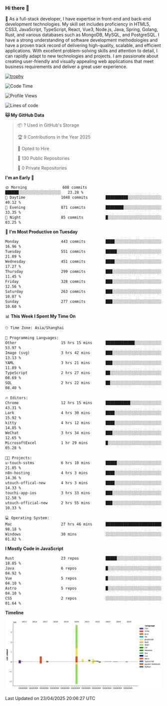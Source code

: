 ### Hi there 👋

🌱 As a full-stack developer, I have expertise in front-end and back-end development technologies. My skill set includes proficiency in HTML5, CSS3, JavaScript, TypeScript, React, Vue3, Node.js, Java, Spring, Golang, Rust, and various databases such as MongoDB, MySQL, and PostgreSQL. I have a strong understanding of software development methodologies and have a proven track record of delivering high-quality, scalable, and efficient applications. With excellent problem-solving skills and attention to detail, I can rapidly adapt to new technologies and projects. I am passionate about creating user-friendly and visually appealing web applications that meet business requirements and deliver a great user experience.

[![trophy](https://github-profile-trophy.vercel.app/?username=elton&rank=SECRET,SSS,SS,S,AAA,AA,A&theme=onedark&no-frame=true&margin-w=10)](https://github.com/ryo-ma/github-profile-trophy)

<!--START_SECTION:waka-->
![Code Time](http://img.shields.io/badge/Code%20Time-1%2C574%20hrs%201%20min-blue)

![Profile Views](http://img.shields.io/badge/Profile%20Views-0-blue)

![Lines of code](https://img.shields.io/badge/From%20Hello%20World%20I%27ve%20Written-5.6%20million%20lines%20of%20code-blue)

**🐱 My GitHub Data** 

> 📦 ? Used in GitHub's Storage 
 > 
> 🏆 9 Contributions in the Year 2025
 > 
> 💼 Opted to Hire
 > 
> 📜 130 Public Repositories 
 > 
> 🔑 0 Private Repositories 
 > 
**I'm an Early 🐤** 

```text
🌞 Morning                608 commits         ██████░░░░░░░░░░░░░░░░░░░   23.28 % 
🌆 Daytime                1048 commits        ██████████░░░░░░░░░░░░░░░   40.12 % 
🌃 Evening                871 commits         ████████░░░░░░░░░░░░░░░░░   33.35 % 
🌙 Night                  85 commits          █░░░░░░░░░░░░░░░░░░░░░░░░   03.25 % 
```
📅 **I'm Most Productive on Tuesday** 

```text
Monday                   443 commits         ████░░░░░░░░░░░░░░░░░░░░░   16.96 % 
Tuesday                  551 commits         █████░░░░░░░░░░░░░░░░░░░░   21.09 % 
Wednesday                451 commits         ████░░░░░░░░░░░░░░░░░░░░░   17.27 % 
Thursday                 299 commits         ███░░░░░░░░░░░░░░░░░░░░░░   11.45 % 
Friday                   328 commits         ███░░░░░░░░░░░░░░░░░░░░░░   12.56 % 
Saturday                 263 commits         ███░░░░░░░░░░░░░░░░░░░░░░   10.07 % 
Sunday                   277 commits         ███░░░░░░░░░░░░░░░░░░░░░░   10.60 % 
```


📊 **This Week I Spent My Time On** 

```text
🕑︎ Time Zone: Asia/Shanghai

💬 Programming Languages: 
Other                    15 hrs 15 mins      █████████████░░░░░░░░░░░░   53.97 % 
Image (svg)              3 hrs 42 mins       ███░░░░░░░░░░░░░░░░░░░░░░   13.13 % 
YAML                     3 hrs 21 mins       ███░░░░░░░░░░░░░░░░░░░░░░   11.89 % 
TypeScript               2 hrs 27 mins       ██░░░░░░░░░░░░░░░░░░░░░░░   08.69 % 
SQL                      2 hrs 22 mins       ██░░░░░░░░░░░░░░░░░░░░░░░   08.40 % 

🔥 Editors: 
Chrome                   12 hrs 15 mins      ███████████░░░░░░░░░░░░░░   43.31 % 
Lark                     4 hrs 30 mins       ████░░░░░░░░░░░░░░░░░░░░░   15.92 % 
kitty                    4 hrs 12 mins       ████░░░░░░░░░░░░░░░░░░░░░   14.85 % 
WeChat                   3 hrs 34 mins       ███░░░░░░░░░░░░░░░░░░░░░░   12.65 % 
MicrosoftExcel           1 hr 29 mins        █░░░░░░░░░░░░░░░░░░░░░░░░   05.28 % 

🐱‍💻 Projects: 
u-touch-sstms            6 hrs 10 mins       █████░░░░░░░░░░░░░░░░░░░░   21.85 % 
n8n-hosting              4 hrs 3 mins        ████░░░░░░░░░░░░░░░░░░░░░   14.36 % 
utouch-offical-new       4 hrs 3 mins        ████░░░░░░░░░░░░░░░░░░░░░   14.33 % 
touchi-app-ios           3 hrs 33 mins       ███░░░░░░░░░░░░░░░░░░░░░░   12.58 % 
utouch-official-new      2 hrs 55 mins       ███░░░░░░░░░░░░░░░░░░░░░░   10.33 % 

💻 Operating System: 
Mac                      27 hrs 46 mins      █████████████████████████   98.18 % 
Windows                  30 mins             ░░░░░░░░░░░░░░░░░░░░░░░░░   01.82 % 
```

**I Mostly Code in JavaScript** 

```text
Rust                     23 repos            █████░░░░░░░░░░░░░░░░░░░░   18.85 % 
Java                     6 repos             █░░░░░░░░░░░░░░░░░░░░░░░░   04.92 % 
Vue                      5 repos             █░░░░░░░░░░░░░░░░░░░░░░░░   04.10 % 
Astro                    5 repos             █░░░░░░░░░░░░░░░░░░░░░░░░   04.10 % 
CSS                      2 repos             ░░░░░░░░░░░░░░░░░░░░░░░░░   01.64 % 
```



**Timeline**

![Lines of Code chart](https://raw.githubusercontent.com/elton/elton/main/assets/bar_graph.png)


 Last Updated on 23/04/2025 20:06:27 UTC
<!--END_SECTION:waka-->

<!--
**elton/elton** is a ✨ _special_ ✨ repository because its `README.md` (this file) appears on your GitHub profile.

Here are some ideas to get you started:

- 🔭 I’m currently working on ...
- 🌱 I’m currently learning ...
- 👯 I’m looking to collaborate on ...
- 🤔 I’m looking for help with ...
- 💬 Ask me about ...
- 📫 How to reach me: ...
- 😄 Pronouns: ...
- ⚡ Fun fact: ...
-->
